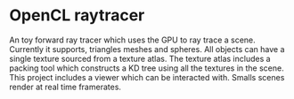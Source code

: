 OpenCL raytracer
======================

An toy forward ray tracer which uses the GPU to ray trace a scene. Currently it supports, triangles meshes and spheres. All objects can have a single texture sourced from a texture atlas. The texture atlas includes a packing tool which constructs a KD tree using all the textures in the scene. This project includes a viewer which can be interacted with. Smalls scenes render at real time framerates.
